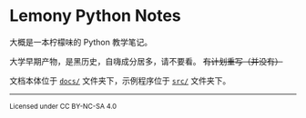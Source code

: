 # Lemony Python Notes

大概是一本柠檬味的 Python 教学笔记。

大学早期产物，是黑历史，自嗨成分居多，请不要看。 ~~有计划重写（并没有）~~

文档本体位于 [`docs/`](docs/) 文件夹下，示例程序位于 [`src/`](src/) 文件夹下。

---

<small>Licensed under CC BY-NC-SA 4.0</small>
